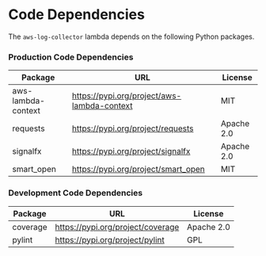 # Code Dependencies

The `aws-log-collector` lambda depends on the following Python packages.

### Production Code Dependencies

| Package | URL | License |
| ------- | --- | ------- |
| aws-lambda-context | https://pypi.org/project/aws-lambda-context | MIT |
| requests | https://pypi.org/project/requests | Apache 2.0 |
| signalfx | https://pypi.org/project/signalfx | Apache 2.0 |
| smart_open | https://pypi.org/project/smart_open | MIT |

### Development Code Dependencies

| Package | URL | License |
| ------- | --- | ------- |
| coverage | https://pypi.org/project/coverage | Apache 2.0 |
| pylint | https://pypi.org/project/pylint | GPL |
